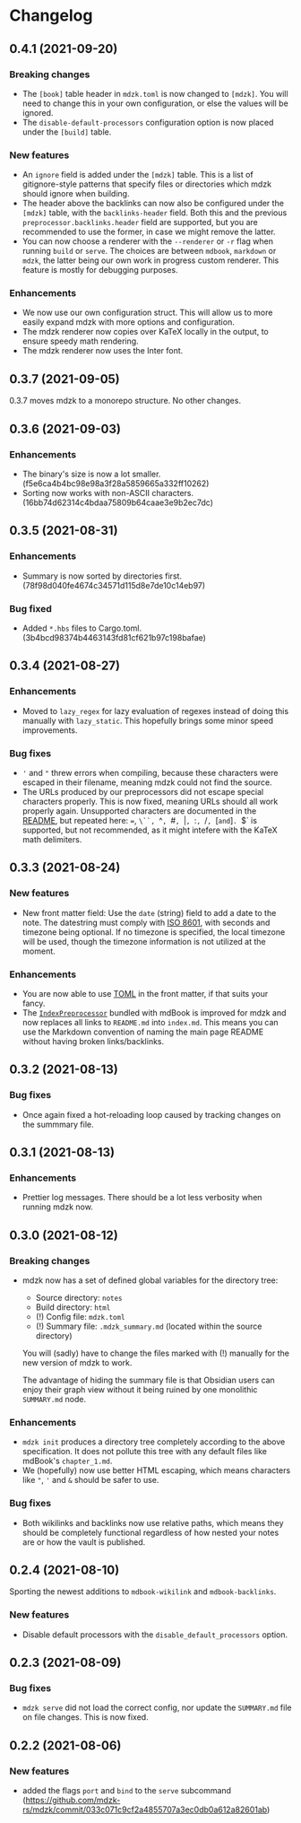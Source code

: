 # Changelog

## 0.4.1 (2021-09-20)

### Breaking changes

- The `[book]` table header in `mdzk.toml` is now changed to `[mdzk]`. You will need to change this in your own configuration, or else the values will be ignored.
- The `disable-default-processors` configuration option is now placed under the `[build]` table.

### New features

- An `ignore` field is added under the `[mdzk]` table. This is a list of gitignore-style patterns that specify files or directories which mdzk should ignore when building.
- The header above the backlinks can now also be configured under the `[mdzk]` table, with the `backlinks-header` field. Both this and the previous `preprocessor.backlinks.header` field are supported, but you are recommended to use the former, in case we might remove the latter.
- You can now choose a renderer with the `--renderer` or `-r` flag when running `build` or `serve`. The choices are between `mdbook`, `markdown` or `mdzk`, the latter being our own work in progress custom renderer. This feature is mostly for debugging purposes.

### Enhancements

- We now use our own configuration struct. This will allow us to more easily expand mdzk with more options and configuration.
- The mdzk renderer now copies over KaTeX locally in the output, to ensure speedy math rendering.
- The mdzk renderer now uses the Inter font.

## 0.3.7 (2021-09-05)

0.3.7 moves mdzk to a monorepo structure. No other changes.

## 0.3.6 (2021-09-03)

### Enhancements

- The binary's size is now a lot smaller. (f5e6ca4b4bc98e98a3f28a5859665a332ff10262)
- Sorting now works with non-ASCII characters. (16bb74d62314c4bdaa75809b64caae3e9b2ec7dc)

## 0.3.5 (2021-08-31)

### Enhancements

- Summary is now sorted by directories first. (78f98d040fe4674c34571d115d8e7de10c14eb97)

### Bug fixed

- Added `*.hbs` files to Cargo.toml. (3b4bcd98374b4463143fd81cf621b97c198bafae)

## 0.3.4 (2021-08-27)

### Enhancements

- Moved to `lazy_regex` for lazy evaluation of regexes instead of doing this manually with `lazy_static`. This hopefully brings some minor speed improvements.

### Bug fixes

- `'` and `"` threw errors when compiling, because these characters were escaped in their filename, meaning mdzk could not find the source.
- The URLs produced by our preprocessors did not escape special characters properly. This is now fixed, meaning URLs should all work properly again. Unsupported characters are documented in the [README](https://github.com/mdzk-rs/mdzk/blob/main/README.md), but repeated here: `=`, `\``, `^`, `#`, `|`, `:`, `/`, `[` and `]`. `$` is supported, but not recommended, as it might intefere with the KaTeX math delimiters.

## 0.3.3 (2021-08-24)

### New features

- New front matter field: Use the `date` (string) field to add a date to the note. The datestring must comply with [ISO 8601](https://en.wikipedia.org/wiki/ISO_8601), with seconds and timezone being optional. If no timezone is specified, the local timezone will be used, though the timezone information is not utilized at the moment.

### Enhancements

- You are now able to use [TOML](https://toml.io/en/) in the front matter, if that suits your fancy.
- The [`IndexPreprocessor`](https://github.com/rust-lang/mdBook/blob/master/src/preprocess/index.rs) bundled with mdBook is improved for mdzk and now replaces all links to `README.md` into `index.md`. This means you can use the Markdown convention of naming the main page README without having broken links/backlinks.


## 0.3.2 (2021-08-13)

### Bug fixes

- Once again fixed a hot-reloading loop caused by tracking changes on the summmary file.


## 0.3.1 (2021-08-13)

### Enhancements

- Prettier log messages. There should be a lot less verbosity when running mdzk now.


## 0.3.0 (2021-08-12)

### Breaking changes

- mdzk now has a set of defined global variables for the directory tree:
    
    - Source directory: `notes`
    - Build directory: `html`
    - (!) Config file: `mdzk.toml`
    - (!) Summary file: `.mdzk_summary.md` (located within the source directory)

    You will (sadly) have to change the files marked with (!) manually for the new version of mdzk to work.
    
    The advantage of hiding the summary file is that Obsidian users can enjoy their graph view without it being ruined by one monolithic `SUMMARY.md` node.

### Enhancements

- `mdzk init` produces a directory tree completely according to the above specification. It does not pollute this tree with any default files like mdBook's `chapter_1.md`.
- We (hopefully) now use better HTML escaping, which means characters like `"`, `'` and `&` should be safer to use.

### Bug fixes

- Both wikilinks and backlinks now use relative paths, which means they should be completely functional regardless of how nested your notes are or how the vault is published.


## 0.2.4 (2021-08-10)

Sporting the newest additions to `mdbook-wikilink` and `mdbook-backlinks`.

### New features

- Disable default processors with the `disable_default_processors` option.


## 0.2.3 (2021-08-09)

### Bug fixes

- `mdzk serve` did not load the correct config, nor update the `SUMMARY.md` file on file changes. This is now fixed.


## 0.2.2 (2021-08-06)

### New features

- added the flags `port` and `bind` to the `serve` subcommand (<https://github.com/mdzk-rs/mdzk/commit/033c071c9cf2a4855707a3ec0db0a612a82601ab>)
